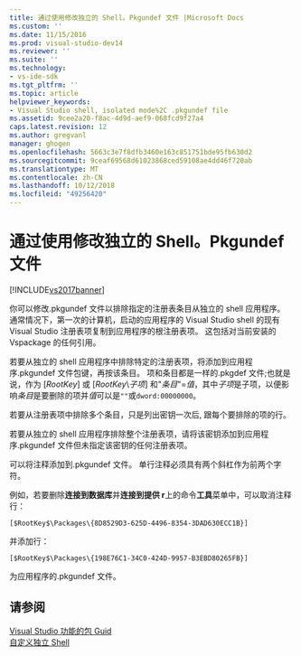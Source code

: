 ```yaml
---
title: 通过使用修改独立的 Shell。Pkgundef 文件 |Microsoft Docs
ms.custom: ''
ms.date: 11/15/2016
ms.prod: visual-studio-dev14
ms.reviewer: ''
ms.suite: ''
ms.technology:
- vs-ide-sdk
ms.tgt_pltfrm: ''
ms.topic: article
helpviewer_keywords:
- Visual Studio shell, isolated mode%2C .pkgundef file
ms.assetid: 9cee2a20-f8ac-4d9d-aef9-068fcd9f27a4
caps.latest.revision: 12
ms.author: gregvanl
manager: ghogen
ms.openlocfilehash: 5663c3e7f8dfb3460e163c851751bde95fb630d2
ms.sourcegitcommit: 9ceaf69568d61023868ced59108ae4dd46f720ab
ms.translationtype: MT
ms.contentlocale: zh-CN
ms.lasthandoff: 10/12/2018
ms.locfileid: "49256420"
---
```

# <a name="modifying-the-isolated-shell-by-using-the-pkgundef-file"></a>通过使用修改独立的 Shell。Pkgundef 文件
[!INCLUDE[vs2017banner](../includes/vs2017banner.md)]

你可以修改.pkgundef 文件以排除指定的注册表条目从独立的 shell 应用程序。 通常情况下，第一次的计算机，启动的应用程序的 Visual Studio shell 的现有 Visual Studio 注册表项复制到应用程序的根注册表项。 这包括对当前安装的 Vspackage 的任何引用。  
  
 若要从独立的 shell 应用程序中排除特定的注册表项，将添加到应用程序.pkgundef 文件包键，再按该条目。 项和条目都是一样的.pkgdef 文件;也就是说，作为 [$RootKey$] 或 [$RootKey$\\*子项*] 和"*条目*"=*值*，其中*子项*是子项，以便影响*条目*是要删除的项并*值*可以是`""`或`dword:00000000`。  
  
 若要从注册表项中排除多个条目，只是列出密钥一次后, 跟每个要排除的项的行。  
  
 若要从独立的 shell 应用程序排除整个注册表项，请将该密钥添加到应用程序.pkgundef 文件但未指定该密钥的任何注册表项。  
  
 可以将注释添加到.pkgundef 文件。 单行注释必须具有两个斜杠作为前两个字符。  
  
 例如，若要删除**连接到数据库**并**连接到提供 r**上的命令**工具**菜单中，可以取消注释行：  
  
```  
[$RootKey$\Packages\{8D8529D3-625D-4496-8354-3DAD630ECC1B}]  
```  
  
 并添加行：  
  
```  
[$RootKey$\Packages\{198E76C1-34C0-424D-9957-B3EBD80265FB}]  
```  
  
 为应用程序的.pkgundef 文件。  
  
## <a name="see-also"></a>请参阅  
 [Visual Studio 功能的包 Guid](../extensibility/package-guids-of-visual-studio-features.md)   
 [自定义独立 Shell](../extensibility/customizing-the-isolated-shell.md)

